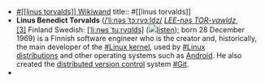 - [#[[linus torvalds]] Wikiwand](https://www.wikiwand.com/en/Linus_Torvalds/)
  title:: #[[linus torvalds]]
- **Linus Benedict Torvalds** ([/ˈliːnəs ˈtɔːrvɔːldz/](https://www.wikiwand.com/en/Help:IPA/English) [_LEE-nəs TOR-vawldz_](https://www.wikiwand.com/en/Help:Pronunciation_respelling_key),[[3]](https://www.wikiwand.com/en/Linus_Torvalds#citenote3) Finland Swedish: [[ˈliːnʉs ˈtuːrvɑlds]](https://www.wikiwand.com/en/Help:IPA/Swedish) (![](https://upload.wikimedia.org/wikipedia/commons/thumb/8/8a/Loudspeaker.svg/11px-Loudspeaker.svg.png)[listen](https://upload.wikimedia.org/wikipedia/commons/3/3c/Sv-Linus_Torvalds2.ogg "Sv-Linus Torvalds2.ogg")); born 28 December 1969) is a Finnish software engineer who is the creator and, historically, the main developer of the [#Linux kernel](https://www.wikiwand.com/en/Linux_kernel), used by [#Linux distributions](https://www.wikiwand.com/en/Linux_distribution "#Linux distribution") and other operating systems such as [Android](https://www.wikiwand.com/en/Android_(operating_system)). He also created the [distributed version control](https://www.wikiwand.com/en/Distributed_version_control "Distributed version control") system [#Git](https://www.wikiwand.com/en/Git "#Git").
-